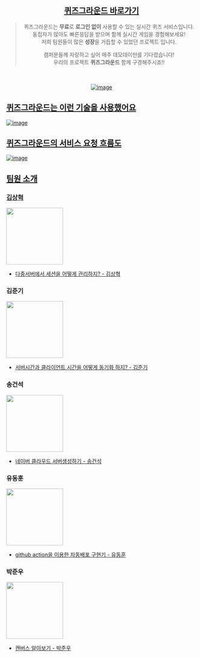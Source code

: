 <div align="center">

## [퀴즈그라운드 바로가기](http://www.quizground.duckdns.org)

> 퀴즈그라운드는 **무료**로 **로그인 없이** 사용할 수 있는 실시간 퀴즈 서비스입니다.  
> 동접자가 많아도 빠른응답을 받으며 함께 실시간 게임을 경험해보세요!<br>
> 저희 팀원들이 많은 **성장**을 거듭할 수 있었던 프로젝트 입니다.
>
> 캠퍼분들께 자랑하고 싶어 매주 데모데이만를 기다렸습니다!  
> 우리의 프로젝트 **퀴즈그라운드** 함께 구경해주시죠!!

<br><br>
<a href="http://www.quizground.duckdns.org">
![image](https://github.com/user-attachments/assets/a36f95e4-2e3b-4040-9531-7412b38cf469)
<br>
</div>

## 퀴즈그라운드는 이런 기술을 사용했어요

![image](https://github.com/user-attachments/assets/eb525cbb-a8ec-4124-91c6-6894669f5ea1)

## 퀴즈그라운드의 서비스 요청 흐름도

![image](https://github.com/user-attachments/assets/a4d46a8e-9115-45c1-ab27-2a81984b91c4)

## 팀원 소개

### 김상혁

<a href="https://github.com/NewCodes7"><img src="https://avatars.githubusercontent.com/u/123712285?v=4" width="150"></a>

- [다중서버에서 세션을 어떻게 관리하지? - 김상혁](https://www.notion.so/s0n9/c1102f6f03c248aaa6d4fac01053dd8a?pvs=4)

### 김준기

<a href="https://github.com/ijun17"><img src="https://avatars.githubusercontent.com/u/54887575?v=4" width="150"></a>

- [서버시간과 클라이언트 시간을 어떻게 동기화 하지? - 김준기](https://www.notion.so/s0n9/8cbb0a03993142e093f269b09e938509?pvs=25)

### 송건석

<a href="https://github.com/songbuild00"><img src="https://avatars.githubusercontent.com/u/12987674?v=4" width="150"></a>

- [네이버 클라우드 서버생성하기 - 송건석](https://www.notion.so/s0n9/133c2492516b806eb172d8527bf07785?pvs=4)

### 유동훈

<a href="https://github.com/DongHoonYu96"><img src="https://avatars.githubusercontent.com/u/50190387?v=4" width="150"></a>

- [github action을 이용한 자동배포 구현기 - 유동훈](https://www.notion.so/s0n9/ci-cd-github-action-d6b16167deea45308fb08a3fb2ccb60f?pvs=4)

### 박준우

<a href="https://github.com/always97"><img src="https://avatars.githubusercontent.com/u/97427744?v=4" width="150"></a>

- [캔버스 알아보기 - 박준우](https://www.notion.so/s0n9/canvas-canvas-a61d7fdc0a4042cb88f2fe34cb65c642?pvs=4)
